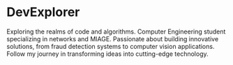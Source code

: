 # DevExplorer
Exploring the realms of code and algorithms. Computer Engineering student specializing in networks and MIAGE. Passionate about building innovative solutions, from fraud detection systems to computer vision applications. Follow my journey in transforming ideas into cutting-edge technology.
